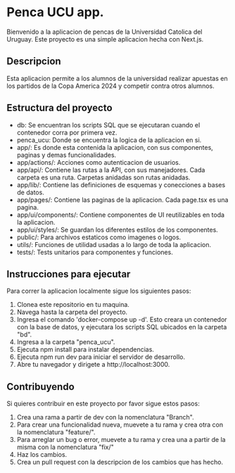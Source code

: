 # Penca UCU app.
Bienvenido a la aplicacion de pencas de la Universidad Catolica del Uruguay. Este proyecto es una simple aplicacion hecha con Next.js.

## Descripcion
Esta aplicacion permite a los alumnos de la universidad realizar apuestas en los partidos de la Copa America 2024 y competir contra otros alumnos.

## Estructura del proyecto
- db: Se encuentran los scripts SQL que se ejecutaran cuando el contenedor corra por primera vez.
- penca_ucu: Donde se encuentra la logica de la aplicacion en si.
- app/: Es donde esta contenida la aplicacion, con sus componentes, paginas y demas funcionalidades.
- app/actions/: Acciones como autenticacion de usuarios.
- app/api/: Contiene las rutas a la API, con sus manejadores. Cada carpeta es una ruta. Carpetas anidadas son rutas anidadas.
- app/lib/: Contiene las definiciones de esquemas y conecciones a bases de datos.
- app/pages/: Contiene las paginas de la aplicacion. Cada page.tsx es una pagina.
- app/ui/components/: Contiene componentes de UI reutilizables en toda la aplicacion.
- app/ui/styles/: Se guardan los diferentes estilos de los componentes.
- public/: Para archivos estaticos como imagenes o logos.
- utils/: Funciones de utilidad usadas a lo largo de toda la aplicacion.
- tests/: Tests unitarios para componentes y funciones.

## Instrucciones para ejecutar
Para correr la aplicacion localmente sigue los siguientes pasos:

1. Clonea este repositorio en tu maquina.
2. Navega hasta la carpeta del proyecto.
3. Ingresa el comando 'docker-compose up -d'. Esto creara un contenedor con la base de datos, y ejecutara los scripts SQL ubicados en la carpeta "bd".
4. Ingresa a la carpeta "penca_ucu".
5. Ejecuta npm install para instalar dependencias.
6. Ejecuta npm run dev para iniciar el servidor de desarrollo.
7. Abre tu navegador y dirigete a http://localhost:3000.

## Contribuyendo
Si quieres contribuir en este proyecto por favor sigue estos pasos:
1. Crea una rama a partir de dev con la nomenclatura "<nombreUsuario>Branch".
2. Para crear una funcionalidad nueva, muevete a tu rama y crea otra con la nomenclatura "feature/<funcionalidad>".
3. Para arreglar un bug o error, muevete a tu rama y crea una a partir de la misma con la nomenclatura "fix/<arreglo>"
4. Haz los cambios.
5. Crea un pull request con la descripcion de los cambios que has hecho.

